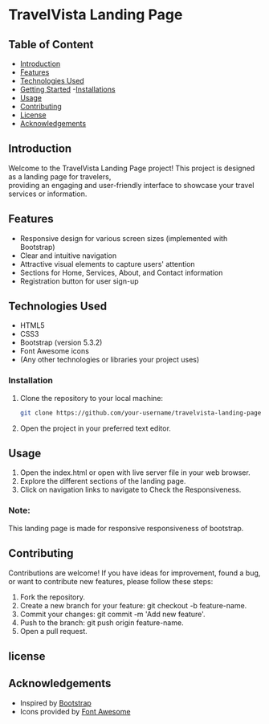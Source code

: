 # TravelVista Landing Page

## Table of Content

- [Introduction](##introduction)
- [Features](#features)
- [Technologies Used](##technologies-used)
- [Getting Started](#getting-started)
    -[Installations](#Installations)
- [Usage](#usage)
- [Contributing](#contributing)
- [License](#license)
- [Acknowledgements](#acknowledgements)

## Introduction

Welcome to the TravelVista Landing Page project! This project is designed as a landing page for travelers,<br> providing an engaging and user-friendly interface to showcase your travel services or information.

## Features

- Responsive design for various screen sizes (implemented with Bootstrap)
- Clear and intuitive navigation
- Attractive visual elements to capture users' attention
- Sections for Home, Services, About, and Contact information
- Registration button for user sign-up

## Technologies Used

- HTML5
- CSS3
- Bootstrap (version 5.3.2)
- Font Awesome icons
- (Any other technologies or libraries your project uses)

### Installation

1. Clone the repository to your local machine:

   ```bash
   git clone https://github.com/your-username/travelvista-landing-page.git
2. Open the project in your preferred text editor.


## Usage

1. Open the index.html or open with live server file in your web browser.
2. Explore the different sections of the landing page.
3. Click on navigation links to navigate to Check the Responsiveness.

### Note:
 This landing page is made for responsive responsiveness of bootstrap.

## Contributing
Contributions are welcome! If you have ideas for improvement, found a bug, or want to contribute new features, please follow these steps:

1. Fork the repository.
2. Create a new branch for your feature: git checkout -b feature-name.
3. Commit your changes: git commit -m 'Add new feature'.
4. Push to the branch: git push origin feature-name.
5. Open a pull request.

## license


## Acknowledgements

- Inspired by [Bootstrap](https://getbootstrap.com/)
- Icons provided by [Font Awesome](https://fontawesome.com/)
